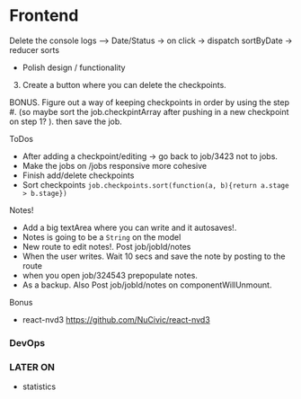 
# Frontend


Delete the console logs -->
 Date/Status -> on click -> dispatch sortByDate -> reducer sorts 

<!-- * Make Dashboard/Stats protected -->

* Polish design / functionality

 3. Create a button where you can delete the checkpoints. 
 
 BONUS.
 Figure out a way of keeping checkpoints in order by using the step #. (so maybe sort the job.checkpintArray after pushing in a new checkpoint on step 1? ). then save the job. 


ToDos
- After adding a checkpoint/editing -> go back to job/3423 not to jobs. 
- Make the jobs on /jobs responsive more cohesive
- Finish add/delete checkpoints
- Sort checkpoints `job.checkpoints.sort(function(a, b){return a.stage > b.stage})`

Notes!
- Add a big textArea where you can write and it autosaves!.
- Notes is going to be a `String` on the model
- New route to edit notes!.  Post job/jobId/notes
- When the user writes. Wait 10 secs and save the note by posting to the route 
- when you open job/324543 prepopulate notes. 
- As a backup. Also Post job/jobId/notes on componentWillUnmount.  

Bonus
- react-nvd3 https://github.com/NuCivic/react-nvd3
### DevOps


### LATER ON

* statistics
